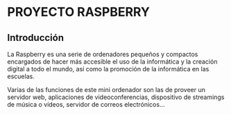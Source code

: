 # PROYECTO RASPBERRY
## Introducción
La Raspberry es una serie de ordenadores pequeños y compactos encargados de hacer más accesible el uso de la informática y la creación digital a todo el mundo, así como la promoción de la informática en las escuelas.

Varias de las funciones de este mini ordenador son las de proveer un servidor web, aplicaciones de videoconferencias, dispositivo de streamings de música o vídeos, servidor de correos electrónicos...
